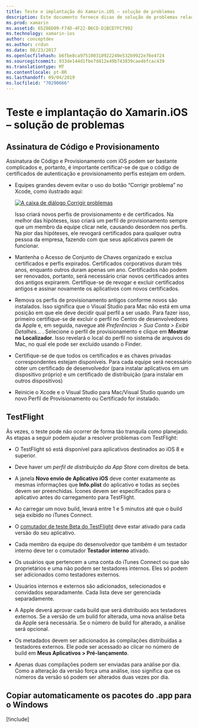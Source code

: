 ```yaml
---
title: Teste e implantação do Xamarin.iOS – solução de problemas
description: Este documento fornece dicas de solução de problemas relacionadas à assinatura de código e provisionamento, ao TestFlight e à cópia do lote de aplicativo do iOS do host de build do Mac para o Windows.
ms.prod: xamarin
ms.assetid: 65286D09-F74D-4F22-B6CD-D1BCD7FC7992
ms.technology: xamarin-ios
author: conceptdev
ms.author: crdun
ms.date: 08/23/2017
ms.openlocfilehash: b6fbe8ca975100310922240e532b9922e76e4724
ms.sourcegitcommit: 933de144d1fbe7d412e49b743839cae4bfcac439
ms.translationtype: MT
ms.contentlocale: pt-BR
ms.lasthandoff: 09/04/2019
ms.locfileid: "70290666"
---
```

# <a name="xamarinios-testing-and-deployment---troubleshooting"></a>Teste e implantação do Xamarin.iOS – solução de problemas

## <a name="code-signing--provisioning"></a>Assinatura de Código e Provisionamento

Assinatura de Código e Provisionamento com iOS podem ser bastante complicados e, portanto, é importante certificar-se de que o código de certificados de autenticação e provisionamento perfis estejam em ordem.

- Equipes grandes devem evitar o uso do botão “Corrigir problema” no Xcode, como ilustrado aqui:

    [![](troubleshooting-images/fixissue.png "A caixa de diálogo Corrigir problemas")](troubleshooting-images/fixissue.png#lightbox)

    Isso criará novos perfis de provisionamento e de certificados. Na melhor das hipóteses, isso criará um perfil de provisionamento sempre que um membro da equipe clicar nele, causando desordem nos perfis. Na pior das hipóteses, ele revogará certificados para qualquer outra pessoa da empresa, fazendo com que seus aplicativos parem de funcionar.

- Mantenha o Acesso de Conjunto de Chaves organizado e exclua certificados e perfis expirados. Certificados corporativos duram três anos, enquanto outros duram apenas um ano. Certificados não podem ser renovados, portanto, será necessário criar novos certificados antes dos antigos expirarem. Certifique-se de revogar e excluir certificados antigos e assinar novamente os aplicativos com novos certificados.

- Remova os perfis de provisionamento antigos conforme novos são instalados. Isso significa que o Visual Studio para Mac não está em uma posição em que ele deve decidir qual perfil a ser usado. Para fazer isso, primeiro certifique-se de excluir o perfil no Centro de desenvolvedores da Apple e, em seguida, navegue até *Preferências > Sua Conta > Exibir Detalhes...* . Selecione o perfil de provisionamento e clique em **Mostrar no Localizador**. Isso revelará o local do perfil no sistema de arquivos do Mac, no qual ele pode ser excluído usando o Finder.

- Certifique-se de que todos os certificados e as chaves privadas correspondentes estejam disponíveis. Para cada equipe será necessário obter um certificado de desenvolvedor (para instalar aplicativos em um dispositivo próprio) e um certificado de distribuição (para instalar em outros dispositivos)

- Reinicie o Xcode e o Visual Studio para Mac/Visual Studio quando um novo Perfil de Provisionamento ou Certificado for instalado.

## <a name="testflight"></a>TestFlight

Às vezes, o teste pode não ocorrer de forma tão tranquila como planejado.  As etapas a seguir podem ajudar a resolver problemas com TestFlight:

- O TestFlight só está disponível para aplicativos destinados ao iOS 8 e superior.

- Deve haver um *perfil de distribuição da App Store* com direitos de beta.

- A janela **Novo envio de Aplicativo iOS** deve conter exatamente as mesmas informações que **Info.plist** do aplicativo e todas as seções devem ser preenchidas. Ícones devem ser especificados para o aplicativo antes do carregamento para TestFlight.

- Ao carregar um novo build, levará entre 1 e 5 minutos até que o build seja exibido no iTunes Connect.

- O [comutador de teste Beta do TestFlight](~/ios/deploy-test/testflight.md#beta-testing) deve estar ativado para cada versão do seu aplicativo.

- Cada membro da equipe do desenvolvedor que também é um testador interno deve ter o comutador **Testador interno** ativado.

- Os usuários que pertencem a uma conta do iTunes Connect ou que são proprietários e uma não podem ser testadores internos. Eles só podem ser adicionados como testadores externos.

- Usuários internos e externos são adicionados, selecionados e convidados separadamente. Cada lista deve ser gerenciada separadamente.

- A Apple deverá aprovar cada build que será distribuído aos testadores externos. Se a versão de um build for alterada, uma nova análise beta da Apple será necessária. Se o número de build for alterado, a análise será opcional.

- Os metadados devem ser adicionados às compilações distribuídas a testadores externos. Ele pode ser acessado ao clicar no número de build em **Meus Aplicativos > Pré-lançamento**.

- Apenas duas compilações podem ser enviadas para análise por dia. Como a alteração da versão força uma análise, isso significa que os números da versão só podem ser alterados duas vezes por dia.

<a name="Automatically_copy_app_bundles_back_to_Windows" />

## <a name="automatically-copy-app-bundles-back-to-windows"></a>Copiar automaticamente os pacotes do .app para o Windows

[!include[](~/ios/includes/copy-app-bundle-to-windows.md)]
